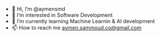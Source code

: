 - 👋 Hi, I’m @aymensmd
- 👀 I’m interested in Software Development 
- 🌱 I’m currently learning Machine Learnin & AI development
- 📫 How to reach me aymen.sammoud.co@gmail.com


<!---
aymensmd/aymensmd is a ✨ special ✨ repository because its `README.md` (this file) appears on your GitHub profile.
You can click the Preview link to take a look at your changes.
--->
